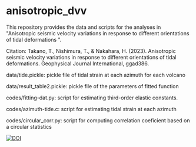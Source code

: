 # anisotropic_dvv

This repository provides the data and scripts for the analyses in "Anisotropic seismic velocity variations in response to different orientations of tidal deformations 
". 

Citation: Takano, T., Nishimura, T., & Nakahara, H. (2023). Anisotropic seismic velocity variations in response to different orientations of tidal deformations. Geophysical Journal International, ggad386.

data/tide.pickle: 
pickle file of tidal strain at each azimuth for each volcano

data/result_table2.pickle:
pickle file of the parameters of fitted function

codes/fitting-dat.py:
script for estimating third-order elastic constants.

codes/azimuth-tide.c:
script for estimating tidal strain at each azimuth

codes/circular_corr.py:
script for computing correlation coeficient based on a circular statistics

[![DOI](https://zenodo.org/badge/DOI/10.5281/zenodo.8038742.svg)](https://doi.org/10.5281/zenodo.8038742)
